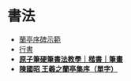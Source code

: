 # 書法

- [蘭亭序碑示範](https://www.youtube.com/playlist?list=PLJsdEH3vPICJ--rEX5SJjOjVWKWPyQreV)
- [行書](https://www.youtube.com/playlist?list=PL9P9juNnx4d5U4laxOcg4ZZSOFOuKdyvi)
- **[原子筆硬筆書法教學｜楷書｜筆畫](https://www.youtube.com/watch?v=ykq6PQssozo&list=PLQyFt0UInRKzrd4_oJgP8UXPpps6x30HO)**
- **[陳國昭 王羲之蘭亭集序（單字）](https://www.youtube.com/watch?v=fXVrG9DXxXg&list=PLjBOxLQzU6q1T4SDhWtBh5bGiFYmV4R2Z)**